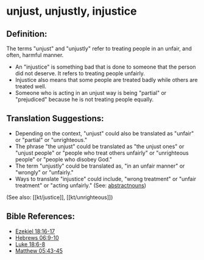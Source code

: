 # unjust, unjustly, injustice #

## Definition: ##

The terms "unjust" and "unjustly" refer to treating people in an unfair, and often, harmful manner.

* An "injustice" is something bad that is done to someone that the person did not deserve. It refers to treating people unfairly.
* Injustice also means that some people are treated badly while others are treated well.
* Someone who is acting in an unjust way is being "partial" or "prejudiced" because he is not treating people equally.

## Translation Suggestions: ##

* Depending on the context, "unjust" could also be translated as "unfair" or "partial" or "unrighteous."
* The phrase "the unjust" could be translated as "the unjust ones" or "unjust people" or "people who treat others unfairly" or "unrighteous people" or "people who disobey God."
* The term "unjustly" could be translated as, "in an unfair manner" or "wrongly" or "unfairly."
* Ways to translate "injustice" could include, "wrong treatment" or "unfair treatment" or "acting unfairly." (See: [abstractnouns](en/ta-vol1/translate/man/figs-abstractnouns))

(See also: [[kt/justice]], [[kt/unrighteous]])

## Bible References: ##

* [Ezekiel 18:16-17](en/tn/ezk/help/18/16)
* [Hebrews 06:9-10](en/tn/heb/help/06/09)
* [Luke 18:6-8](en/tn/luk/help/18/06)
* [Matthew 05:43-45](en/tn/mat/help/05/43)